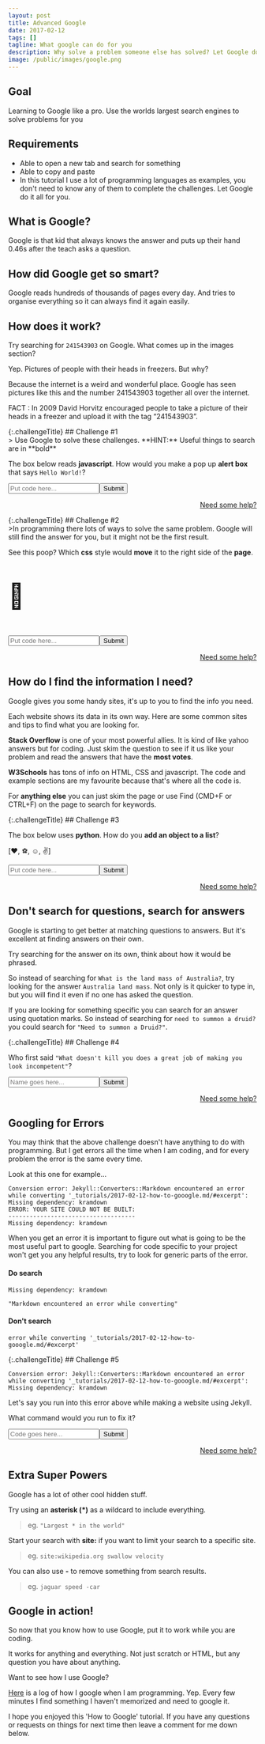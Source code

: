 ```yaml
---
layout: post
title: Advanced Google
date: 2017-02-12
tags: []
tagline: What google can do for you
description: Why solve a problem someone else has solved? Let Google do it and save your energy for other things.
image: /public/images/google.png
---
```


## Goal

Learning to Google like a pro. Use the worlds largest search engines to solve problems for you

## Requirements

* Able to open a new tab and search for something
* Able to copy and paste
* In this tutorial I use a lot of programming languages as examples, you don't need to know any of them to complete the challenges. Let Google do it all for you.

## What is Google?

Google is that kid that always knows the answer and puts up their hand 0.46s after the teach asks a question.

## How did Google get so smart?

Google reads hundreds of thousands of pages every day. And tries to organise everything so it can always find it again easily.

## How does it work?

Try searching for `241543903` on Google. What comes up in the images section?

Yep. Pictures of people with their heads in freezers. But why?

Because the internet is a weird and wonderful place. Google has seen pictures like this and the number 241543903 together all over the internet.

<p class="message" style="overflow:hidden">
  FACT :  In 2009 David Horvitz encouraged people to take a picture of their heads in a freezer and upload it with the tag “241543903”.
</p>

<div class="challengeContainer" markdown="1">
{:.challengeTitle}
## Challenge #1

<div class="challengeContent" markdown="1">
> Use Google to solve these challenges. **HINT:** Useful things to search are in **bold**

The box below reads **javascript**. How would you make a pop up **alert box** that says `Hello World!`?

<p class="challengeEntry" id="jsTestOneContainer"><input type="text" id="jsTestOne" placeholder="Put code here..."><button type="button" onclick="jsTestOne()">Submit</button></p>
<p style="text-align:right;"><a href="http://google.com/search?q=javascript+alert" target="_blank">Need some help?</a></p>
<script>
function jsTestOne(){
    if(document.getElementById("jsTestOneError")){
        document.getElementById("jsTestOneError").remove();
    }
    var input = document.getElementById("jsTestOne").value.toLowerCase();
    if(input.includes("alert")){
        alert("");
        document.getElementById("jsTestOneContainer").innerHTML = '<p class="correct">Correct!</p>'
    } else {
        document.getElementById("jsTestOneContainer").insertAdjacentHTML( 'beforeend', '<p class="incorrect" id="jsTestOneError">Nope try again!</p>' );
    }
}
</script>
</div></div>

<div class="challengeContainer" markdown="1">
{:.challengeTitle}
## Challenge #2

<div class="challengeContent" markdown="1">
>In programming there lots of ways to solve the same problem. Google will still find the answer for you, but it might not be the first result.

See this poop? Which **css** style would **move** it to the right side of the **page**.

<p id="jsTestTwoTarget" style="font-size:50px;">💩</p>
<p class="challengeEntry" id="jsTestTwoContainer"><input placeholder="Put code here..." type="text" id="jsTestTwo"><button type="button" onclick="jsTestTwo()">Submit</button></p>
<p style="text-align:right;"><a href="http://google.com/search?q=css+move+right" target="_blank">Need some help?</a></p>
<script>
var attempts = [];
function jsTestTwo(){
    if(document.getElementById("jsTestTwoError")){
        document.getElementById("jsTestTwoError").remove();
    }
    var input = document.getElementById("jsTestTwo").value.toLowerCase();
    if(input.includes("margin") || input.includes("padding") || input.includes("text-align") || input.includes("float") || input.includes("right") || input.includes("position") ){
        if(!attempts.includes(input)){
            if(attempts.length == 0){
                document.getElementById("jsTestTwoContainer").insertAdjacentHTML( 'beforeend', '<p id="jsTestTwoError" class="incorrect">Not that one!</p>' );
                attempts.push(input);
            } else {
                document.getElementById("jsTestTwoTarget").style.textAlign = "right";
                document.getElementById("jsTestTwoContainer").innerHTML = '<p class="correct">Correct!</p>';
            }
        }
    } else {
        document.getElementById("jsTestTwoContainer").insertAdjacentHTML( 'beforeend', '<p id="jsTestTwoError" class="incorrect">Not that one!</p>' );
    }
}
</script>
</div></div>

## How do I find the information I need?

Google gives you some handy sites, it's up to you to find the info you need.

Each website shows its data in its own way. Here are some common sites and tips to find what you are looking for.

**Stack Overflow** is one of your most powerful allies. It is kind of like yahoo answers but for coding. Just skim the question to see if it us like your problem and read the answers that have the **most votes**.

**W3Schools** has tons of info on HTML, CSS and javascript. The code and example sections are my favourite because that's where all the code is.

For **anything else** you can just skim the page or use Find (CMD+F or CTRL+F) on the page to search for keywords.

<div class="challengeContainer" markdown="1">
{:.challengeTitle}
## Challenge #3
<div class="challengeContent" markdown="1">

The box below uses **python**. How do you **add an object to a list**?

<p class="challengeEntry" id="jsTestThreeTarget">[❤️️, ⚽, ☺️️, ✌️️]</p>
<p id="jsTestThreeContainer" class="challengeEntry"><input placeholder="Put code here..." type="text" id="jsTestThree"><button type="button" onclick="jsTestThree()">Submit</button></p>
<p style="text-align:right;"><a href="http://google.com/search?q=python+add+to+list" target="_blank">Need some help?</a></p>
<script>
function jsTestThree(){
    if(document.getElementById("jsTestThreeError")){
        document.getElementById("jsTestThreeError").remove();
    }
    var input = document.getElementById("jsTestThree").value.toLowerCase();
    if(input.includes("append")){
        document.getElementById("jsTestThreeTarget").innerHTML = "[❤️️, ⚽, ☺️️, ✌️️, ☂️]";
        document.getElementById("jsTestThreeContainer").innerHTML = '<p class="correct">Correct!</p>';
    } else {
        document.getElementById("jsTestThreeContainer").insertAdjacentHTML( 'beforeend', '<p id="jsTestThreeError" class="incorrect">Maybe try something else.</p>' );
    }
}
</script>
</div>
</div>

## Don't search for questions, search for answers

Google is starting to get better at matching questions to answers. But it's excellent at finding answers on their own.

Try searching for the answer on its own, think about how it would be phrased.

So instead of searching for `What is the land mass of Australia?`, try looking for the answer `Australia land mass`. Not only is it quicker to type in, but you will find it even if no one has asked the question.

If you are looking for something specific you can search for an answer using quotation marks. So instead of searching for `need to summon a druid?` you could search for `"Need to summon a Druid?"`.

<div class="challengeContainer" markdown="1">
{:.challengeTitle}
## Challenge #4
<div class="challengeContent" markdown="1">

Who first said `"What doesn't kill you does a great job of making you look incompetent"`?

<p id="jsTestFourContainer" class="challengeEntry"><input placeholder="Name goes here..." type="text" id="jsTestFour"><button type="button" onclick="jsTestFour()">Submit</button></p>
<p style="text-align:right;"><a href='http://google.com/search?q="What+doesn%27t+kill+you+does+a+great+job+of+making+you+look+incompetent"' target="_blank">Need some help?</a></p>
<script>
function jsTestFour(){
    if(document.getElementById("jsTestFourError")){
        document.getElementById("jsTestFourError").remove();
    }
    var input = document.getElementById("jsTestFour").value.toLowerCase();
    if(input.includes("cowern") || input.includes("dianna")){
        document.getElementById("jsTestFourContainer").innerHTML = '<p class="correct">Correct!</p><p >Notice how the quotation marks helped narrow down the search?</p>';
    } else {
        document.getElementById("jsTestFourContainer").insertAdjacentHTML( 'beforeend', '<p id="jsTestFourError" class="incorrect">Nope.</p>' );
    }
}
</script>
</div>
</div>

## Googling for Errors

You may think that the above challenge doesn't have anything to do with programming. But I get errors all the time when I am coding, and for every problem the error is the same every time.

Look at this one for example...

```
Conversion error: Jekyll::Converters::Markdown encountered an error while converting '_tutorials/2017-02-12-how-to-gooogle.md/#excerpt':
Missing dependency: kramdown
ERROR: YOUR SITE COULD NOT BE BUILT:
------------------------------------
Missing dependency: kramdown
```

When you get an error it is important to figure out what is going to be the most useful part to google. Searching for code specific to your project won't get you any helpful results, try to look for generic parts of the error.

#### <i class="fa fa-check" aria-hidden="true"></i> Do search

`Missing dependency: kramdown`

`"Markdown encountered an error while converting"`

#### <i class="fa fa-times" aria-hidden="true"></i> Don't search

`error while converting '_tutorials/2017-02-12-how-to-gooogle.md/#excerpt'`

<div class="challengeContainer" markdown="1">
{:.challengeTitle}
## Challenge #5
<div class="challengeContent" markdown="1">

```
Conversion error: Jekyll::Converters::Markdown encountered an error while converting '_tutorials/2017-02-12-how-to-gooogle.md/#excerpt':
Missing dependency: kramdown
```

Let's say you run into this error above while making a website using Jekyll.

What command would you run to fix it?
<p class="challengeEntry" id="jsTestFiveTarget"></p>
<p id="jsTestFiveContainer" class="challengeEntry"><input placeholder="Code goes here..." type="text" id="jsTestFive"><button type="button" onclick="jsTestFive()">Submit</button></p>
<p style="text-align:right;"><a href='http://google.com/search?q="What+doesn%27t+kill+you+does+a+great+job+of+making+you+look+incompetent"' target="_blank">Need some help?</a></p>

<script>
function jsTestFive(){
    if(document.getElementById("jsTestFiveError")){
        document.getElementById("jsTestFiveError").remove();
    }
    var input = document.getElementById("jsTestFive").value.toLowerCase();
    if(input.includes("bundle") || input.includes("install") || input.includes("gem")){
        document.getElementById("jsTestFiveTarget").innerHTML = "<pre><code>Successfully installed kramdown-1.13.2</code></pre>";
        document.getElementById("jsTestFiveContainer").innerHTML = '<p class="correct">Correct!</p>';
    } else {
        document.getElementById("jsTestFiveContainer").insertAdjacentHTML( 'beforeend', '<p id="jsTestFiveError" class="incorrect">Nope.</p>' );
    }
}
</script>
</div>
</div>

## Extra Super Powers

Google has a lot of other cool hidden stuff.

Try using an **asterisk (*)** as a wildcard to include everything.

>eg. `"Largest * in the world"`

Start your search with **site:** if you want to limit your search to a specific site.

>eg. `site:wikipedia.org swallow velocity`

You can also use **-** to remove something from search results.

>eg. `jaguar speed -car`

## Google in action!

So now that you know how to use Google, put it to work while you are coding.

It works for anything and everything. Not just scratch or HTML, but any question you have about anything.

Want to see how I use Google?

<a href="https://docs.google.com/document/d/1L6JDnchdb53lg15haj1gbhHnNLlATVOzRVO3AjgQ_eo/edit?usp=sharing" target="_blank">
Here</a> is a log of how I google when I am programming. Yep. Every few minutes I find something I haven't memorized and need to google it.

I hope you enjoyed this 'How to Google' tutorial. If you have any questions or requests on things for next time then leave a comment for me down below.
